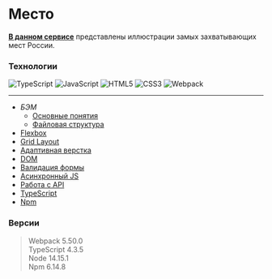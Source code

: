 # Место

**<ins>[В данном сервисе](https://levineye13.github.io/mesto-typescript/)</ins>** представлены иллюстрации замых захватывающих мест России.

### Технологии

![TypeScript](https://img.shields.io/badge/-TypeScript-007acc?style=flat&logo=TypeScript&logoColor=ffffff)
![JavaScript](https://img.shields.io/badge/-JavaScript-f0db4f?style=flat&logo=JavaScript&logoColor=ff0000)
![HTML5](https://img.shields.io/badge/-HTML5-ff4500?style=flat&logo=html5&logoColor=white)
![CSS3](https://img.shields.io/badge/-CSS3-0000cd?style=flat&logo=CSS3&logoColor=white)
![Webpack](https://img.shields.io/badge/-Webpack-00ffff?style=flat&logo=Webpack&logoColor=blue)

---

- _БЭМ_
  - [Основные понятия](https://ru.bem.info/methodology/key-concepts/)
  - [Файловая структура](https://ru.bem.info/methodology/filestructure/)
- [Flexbox](https://www.w3.org/TR/css-flexbox-1/)
- [Grid Layout](https://developer.mozilla.org/ru/docs/Web/CSS/CSS_Grid_Layout/Basic_Concepts_of_Grid_Layout)
- [Адаптивная верстка](https://developer.mozilla.org/ru/docs/Web/CSS/@media)
- [DOM](https://developer.mozilla.org/ru/docs/DOM/DOM_Reference/%D0%92%D0%B2%D0%B5%D0%B4%D0%B5%D0%BD%D0%B8%D0%B5)
- [Валидация формы](https://developer.mozilla.org/ru/docs/Learn/HTML/Forms/%D0%92%D0%B0%D0%BB%D0%B8%D0%B4%D0%B0%D1%86%D0%B8%D1%8F_%D1%84%D0%BE%D1%80%D0%BC%D1%8B)
- [Асинхронный JS](https://learn.javascript.ru/async)
- [Работа с API](https://developer.mozilla.org/ru/docs/Learn/JavaScript/Client-side_web_APIs/Introduction)
- [TypeScript](https://www.typescriptlang.org/)
- [Npm](https://docs.npmjs.com/)

### Версии

> Webpack 5.50.0  
> TypeScript 4.3.5  
> Node 14.15.1  
> Npm 6.14.8
